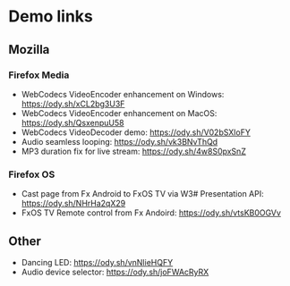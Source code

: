 # Demo links

## Mozilla

### Firefox Media
- WebCodecs VideoEncoder enhancement on Windows: https://ody.sh/xCL2bg3U3F
- WebCodecs VideoEncoder enhancement on MacOS: https://ody.sh/QsxenpuU58
- WebCodecs VideoDecoder demo: https://ody.sh/V02bSXloFY
- Audio seamless looping: https://ody.sh/vk3BNvThQd
- MP3 duration fix for live stream: https://ody.sh/4w8S0pxSnZ

### Firefox OS
- Cast page from Fx Android to FxOS TV via W3# Presentation API: https://ody.sh/NHrHa2qX29
- FxOS TV Remote control from Fx Andoird: https://ody.sh/vtsKB0OGVv

## Other
- Dancing LED: https://ody.sh/vnNlieHQFY
- Audio device selector: https://ody.sh/joFWAcRyRX
